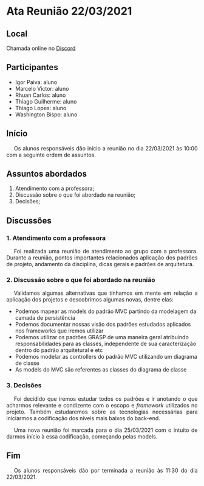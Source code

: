 # Ata Reunião 22/03/2021

## Local

Chamada online no [Discord](https://discord.com/)

## Participantes

- Igor Paiva: aluno
- Marcelo Victor: aluno
- Rhuan Carlos: aluno
- Thiago Guilherme: aluno
- Thiago Lopes: aluno
- Washington Bispo: aluno

## Início

<p style="text-indent: 20px; text-align: justify">
Os alunos responsáveis dão início a reunião no dia 22/03/2021 às 10:00 com a seguinte ordem de assuntos.
</p>

## Assuntos abordados

1. Atendimento com a professora;
2. Discussão sobre o que foi abordado na reunião;
3. Decisões;

## Discussões

### 1. Atendimento com a professora

<p style="text-indent: 20px; text-align: justify">
Foi realizada uma reunião de atendimento ao grupo com a professora. Durante a reunião, pontos importantes relacionados aplicação dos padrões de projeto, andamento da disciplina, dicas gerais e padrões de arquitetura.
</p>

### 2. Discussão sobre o que foi abordado na reunião

<p style="text-indent: 20px; text-align: justify">
Validamos algumas alternativas que tínhamos em mente em relação a aplicação dos projetos e descobrimos algumas novas, dentre elas:
</p>

- Podemos mapear as models do padrão MVC partindo da modelagem da camada de persistência
- Podemos documentar nossas visão dos padrões estudados aplicados nos frameworks que iremos utilizar
- Podemos utilizar os padrões GRASP de uma maneira geral atribuindo responsabilidades para as classes, independente de sua caracterização dentro do padrão arquitetural e etc
- Podemos modelar as controllers do padrão MVC utilizando um diagrama de classe
- As models do MVC são referentes as classes do diagrama de classe

### 3. Decisões

<p style="text-indent: 20px; text-align: justify">
Foi decidido que iremos estudar todos os padrões e ir anotando o que acharmos relevante e condizente com o escopo e <em>framework</em> utilizados no projeto. Também estudaremos sobre as tecnologias necessárias para iniciarmos a codificação dos níveis mais baixos do back-end.
</p>

<p style="text-indent: 20px; text-align: justify">
Uma nova reunião foi marcada para o dia 25/03/2021 com o intuito de darmos início à essa codificação, começando pelas models.
</p>

## Fim

<p style="text-indent: 20px; text-align: justify">
Os alunos responsáveis dão por terminada a reunião às 11:30 do dia 22/03/2021.
</p>